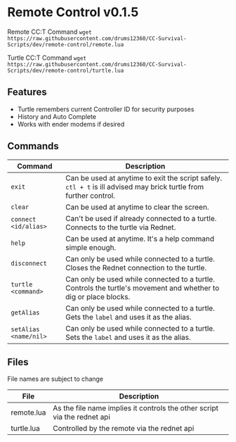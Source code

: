 # Remote Control v0.1.5

Remote CC:T Command `wget https://raw.githubusercontent.com/drums12360/CC-Survival-Scripts/dev/remote-control/remote.lua`

Turtle CC:T Command `wget https://raw.githubusercontent.com/drums12360/CC-Survival-Scripts/dev/remote-control/turtle.lua`

## Features

- Turtle remembers current Controller ID for security purposes
- History and Auto Complete
- Works with ender modems if desired

## Commands

| Command | Description |
| --- | --- |
| `exit` | Can be used at anytime to exit the script safely. `ctl + t` is ill advised may brick turtle from further control. |
| `clear` | Can be used at anytime to clear the screen. |
| `connect <id/alias>` | Can't be used if already connected to a turtle. Connects to the turtle via Rednet. |
| `help` | Can be used at anytime. It's a help command simple enough. |
| `disconnect` | Can only be used while connected to a turtle. Closes the Rednet connection to the turtle. |
| `turtle <command>` | Can only be used while connected to a turtle. Controls the turtle's movement and whether to dig or place blocks. |
| `getAlias` | Can only be used while connected to a turtle. Gets the `label` and uses it as the alias. |
| `setAlias <name/nil>` | Can only be used while connected to a turtle. Sets the `label` and uses it as the alias. |

## Files

File names are subject to change

| File | Description |
| --- | --- |
| remote.lua | As the file name implies it controls the other script via the rednet api |
| turtle.lua | Controlled by the remote via the rednet api |
